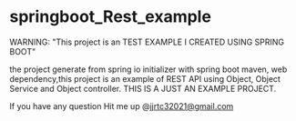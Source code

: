 # springboot_Rest_example
WARNING:
"This project is an TEST EXAMPLE I CREATED USING SPRING BOOT"

the project generate from spring io initializer with spring boot maven, web dependency,this project is an example of REST API using Object, Object Service and Object controller. THIS IS A JUST AN EXAMPLE PROJECT.

If you have any question Hit me up @jjrtc32021@gmail.com
